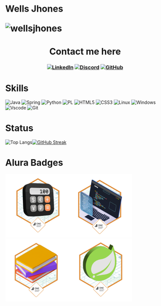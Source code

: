 # Wells Jhones <p align="left"> <img src="https://komarev.com/ghpvc/?username=wellsjhones&label=Profile%20views&color=0e75b6&style=flat" alt="wellsjhones" /></p>
<h1 align="center">Contact me here</h1>
<h3 align="center" from Brazil :)</h3>


[![LinkedIn](https://img.shields.io/badge/LinkedIn-0077B5?style=for-the-badge&logo=linkedin&logoColor=white)](https://www.linkedin.com/in/wellsjhones/) 
[![Discord](https://img.shields.io/badge/Discord-7289DA?style=for-the-badge&logo=discord&logoColor=white)](https://discord.com/channels/@wellsjhones/)
[![GitHub](https://img.shields.io/badge/GitHub-100000?style=for-the-badge&logo=github&logoColor=white)](https://github.com/WellsJhones)

# Skills
![Java](https://img.shields.io/badge/java-%23ED8B00.svg?style=for-the-badge&logo=openjdk&logoColor=white)
![Spring](https://img.shields.io/badge/spring-%236DB33F.svg?style=for-the-badge&logo=spring&logoColor=white)
![Python](https://img.shields.io/badge/python-3670A0?style=for-the-badge&logo=python&logoColor=ffdd54)
![PL](https://img.shields.io/badge/PL%2FSQL-FFFFFF?style=for-the-badge&logo=oracle&logoColor=FF0000&labelColor=FFFFFF&color=FF0000)
![HTML5](https://img.shields.io/badge/HTML5-E34F26?style=for-the-badge&logo=html5&logoColor=white)
![CSS3](https://img.shields.io/badge/CSS3-1572B6?style=for-the-badge&logo=css3&logoColor=white)
![Linux](https://img.shields.io/badge/Linux-000?style=for-the-badge&logo=linux&logoColor=FCC624)
![Windows](https://img.shields.io/badge/Windows-000?style=for-the-badge&logo=windows&logoColor=2CA5E0)
![Vscode](https://img.shields.io/badge/Vscode-007ACC?style=for-the-badge&logo=visual-studio-code&logoColor=white)
![Git](https://img.shields.io/badge/GIT-E44C30?style=for-the-badge&logo=git&logoColor=white)
 
# Status
![Top Langs](https://github-readme-stats-git-masterrstaa-rickstaa.vercel.app/api/top-langs/?username=WellsJhones&layout=compact&bg_color=000&border_color=30A3DC&title_color=E94D5F&text_color=FFF)[![GitHub Streak](https://streak-stats.demolab.com/?user=WellsJhones&theme=bear&background=000&border=30A3DC&dates=FFF)](https://git.io/streak-stats)

# Alura Badges

<img src="badgesAlura/conversor_moedas.png" width="200"><img src="badgesAlura/encriptador.png" width="200"><img src="badgesAlura/badge literalura.png" width="200"><img src="badgesAlura/badge-Spring.png" width="200">